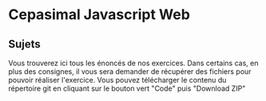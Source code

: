 # Cepasimal Javascript Web

## Sujets

Vous trouverez ici tous les énoncés de nos exercices. Dans certains cas, en plus des consignes, il vous sera demander de récupérer des fichiers pour pouvoir
réaliser l'exercice. Vous pouvez télécharger le contenu du répertoire git en cliquant sur le bouton vert "Code" puis "Download ZIP"
